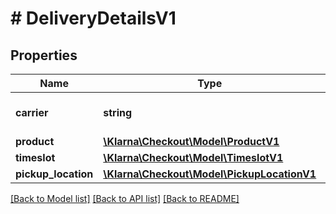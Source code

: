 # # DeliveryDetailsV1

## Properties

Name | Type | Description | Notes
------------ | ------------- | ------------- | -------------
**carrier** | **string** | Carrier product name | [optional]
**product** | [**\Klarna\Checkout\Model\ProductV1**](ProductV1.md) |  | [optional]
**timeslot** | [**\Klarna\Checkout\Model\TimeslotV1**](TimeslotV1.md) |  | [optional]
**pickup_location** | [**\Klarna\Checkout\Model\PickupLocationV1**](PickupLocationV1.md) |  | [optional]

[[Back to Model list]](../../README.md#models) [[Back to API list]](../../README.md#endpoints) [[Back to README]](../../README.md)
